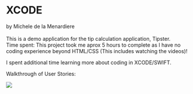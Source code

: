 XCODE
=====
by Michele de la Menardiere
<br><br>
This is a demo application for the tip calculation application, Tipster.
<br>
Time spent: This project took me aprox 5 hours to complete as I have no coding experience beyond HTML/CSS 
(This includes watching the videos)!

I spent additional time learning more about coding in XCODE/SWIFT.

Walkthrough of User Stories:

<img src="https://cloud.githubusercontent.com/assets/10343440/5573748/1313e81a-8f66-11e4-9fcd-7e1cb9e1a1c3.gif"> 
